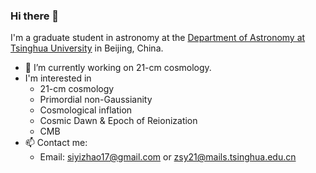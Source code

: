 ### Hi there 👋

<!--
**SiyiZhao/SiyiZhao** is a ✨ _special_ ✨ repository because its `README.md` (this file) appears on your GitHub profile.

Here are some ideas to get you started:

- 🔭 I’m currently working on ...
- 🌱 I’m currently learning ...
- 👯 I’m looking to collaborate on ...
- 🤔 I’m looking for help with ...
- 💬 Ask me about ...
- 📫 How to reach me: ...
- 😄 Pronouns: ...
- ⚡ Fun fact: ...
-->

I'm a graduate student in astronomy at the [Department of Astronomy at Tsinghua University](https://astro.tsinghua.edu.cn) in Beijing, China.
- 🔭 I’m currently working on 21-cm cosmology.
- I'm interested in
  - 21-cm cosmology
  - Primordial non-Gaussianity
  - Cosmological inflation
  - Cosmic Dawn & Epoch of Reionization
  - CMB
- 📫 Contact me: 
  - Email: siyizhao17@gmail.com or zsy21@mails.tsinghua.edu.cn
